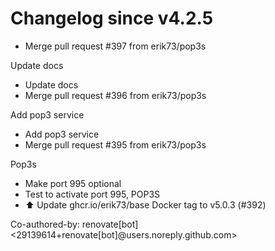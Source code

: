 # Changelog since v4.2.5
- Merge pull request #397 from erik73/pop3s

Update docs 
- Update docs 
- Merge pull request #396 from erik73/pop3s

Add pop3 service 
- Add pop3 service 
- Merge pull request #395 from erik73/pop3s

Pop3s 
- Make port 995 optional 
- Test to activate port 995, POP3S 
- ⬆️ Update ghcr.io/erik73/base Docker tag to v5.0.3 (#392)

Co-authored-by: renovate[bot] <29139614+renovate[bot]@users.noreply.github.com> 
